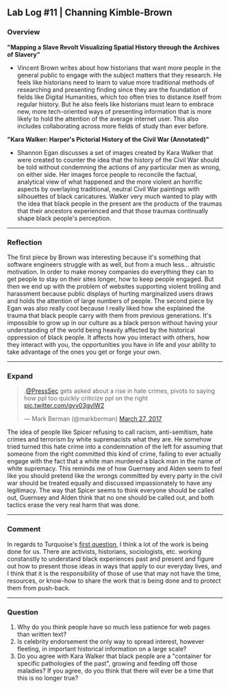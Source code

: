 ## Lab Log #11 | Channing Kimble-Brown

### Overview

**"Mapping a Slave Revolt Visualizing Spatial History through the Archives of Slavery"**

* Vincent Brown writes about how historians that want more people in the general public to engage with the subject matters that they research. He feels like historians need to learn to value more traditional methods of researching and presenting finding since they are the foundation of fields like Digital Humanities, which too often tries to distance itself from regular history. But he also feels like historians must learn to embrace new, more tech-oriented ways of presenting information that is more likely to hold the attention of the average internet user. This also includes collaborating across more fields of study than ever before.

**"Kara Walker: Harper's Pictorial History of the Civil War (Annotated)"**

* Shannon Egan discusses a set of images created by Kara Walker that were created to counter the idea that the history of the Civil War should be told without condemning the actions of any particular men as wrong, on either side. Her images force people to reconcile the factual, analytical view of what happened and the more violent an horrific aspects by overlaying traditional, neutral Civil War paintings with silhouettes of black caricatures. Walker very much wanted to play with the idea that black people in the present are the products of the traumas that their ancestors experienced and that those traumas continually shape black people's perception.

---
### Reflection

The first piece by Brown was interesting because it's something that software engineers struggle with as well, but from a much less... altruistic motivation. In order to make money companies do everything they can to get people to stay on their sites longer, how to keep people engaged. But then we end up with the problem of websites supporting violent trolling and harassment because public displays of hurting marginalized users draws and holds the attention of large numbers of people. The second piece by Egan was also really cool because I really liked how she explained the trauma that black people carry with them from previous generations. It's impossible to grow up in our culture as a black person without having your understanding of the world being heavily affected by the historical oppression of black people. It affects how you interact with others, how they interact with you, the opportunities you have in life and your ability to take advantage of the ones you get or forge your own.

---
### Expand

<blockquote class="twitter-tweet" data-lang="en"><p lang="en" dir="ltr">.<a href="https://twitter.com/PressSec">@PressSec</a> gets asked about a rise in hate crimes, pivots to saying how ppl too quickly criticize ppl on the right <a href="https://t.co/gyv03gvlW2">pic.twitter.com/gyv03gvlW2</a></p>&mdash; Mark Berman (@markberman) <a href="https://twitter.com/markberman/status/846465567674548224">March 27, 2017</a></blockquote>
<script async src="//platform.twitter.com/widgets.js" charset="utf-8"></script>

The idea of people like Spicer refusing to call racism, anti-semitism, hate crimes and terrorism by white supremacists what they are. He somehow tried turned this hate crime into a condemnation of the left for assuming that someone from the right committed this kind of crime, failing to ever actually engage with the fact that a white man murdered a black man in the name of white supremacy. This reminds me of how Guernsey and Alden seem to feel like you should pretend like the wrongs committed by every party in the civil war should be treated equally and discussed impassionately to have any legitimacy. The way that Spicer seems to think everyone should be called out, Guernsey and Alden think that no one should be called out, and both tactics erase the very real harm that was done.

---
### Comment

In regards to Turquoise's [first question](https://github.com/blackcodestudies/blkcodestudies/blob/master/lab_logs/week9/turquoisebaker_LL11.md), I think a lot of the work is being done for us. There are activists, historians, sociologists, etc. working constanstly to understand black experiences past and present and figure out how to present those ideas in ways that apply to our everyday lives, and I think that it is the responsibility of those of use that may not have the time, resources, or know-how to share the work that is being done and to protect them from push-back.

---
### Question

1. Why do you think people have so much less patience for web pages than written text?
2. Is celebrity endorsement the only way to spread interest, however fleeting, in important historical information on a large scale?
3. Do you agree with Kara Walker that black people are a "container for specific pathologies of the past", growing and feeding off those maladies? If you agree, do you think that there will ever be a time that this is no longer true?
